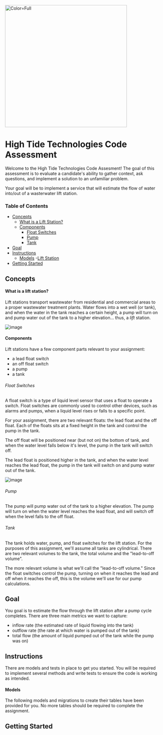
<img width="400" alt="Color=Full" src="https://github.com/HighTideTechnologies/htt-interview/assets/55821525/1785501d-da4a-4b3a-a164-2af33f6ab360">

# High Tide Technologies Code Assessment

Welcome to the High Tide Technologies Code Assesment! The goal of this assessment is to evaluate a candidate's ability to gather context, ask questions, and implement a solution to an unfamiliar problem.

Your goal will be to implement a service that will estimate the flow of water into/out of a wasterwater lift station.

### Table of Contents
- [Concepts](https://github.com/HighTideTechnologies/htt-interview/edit/main/README.md#concepts)
    - [What is a Lift Station?](https://github.com/HighTideTechnologies/htt-interview/edit/main/README.md#what-is-a-lift-station)
    - [Components](https://github.com/HighTideTechnologies/htt-interview/edit/main/README.md#components)
        - [Float Switches](https://github.com/HighTideTechnologies/htt-interview/edit/main/README.md#float-switches)
        - [Pump](https://github.com/HighTideTechnologies/htt-interview/edit/main/README.md#pump)
        - [Tank](https://github.com/HighTideTechnologies/htt-interview/edit/main/README.md#tank)
- [Goal](https://github.com/HighTideTechnologies/htt-interview/edit/main/README.md#instructions)
- [Instructions](https://github.com/HighTideTechnologies/htt-interview/edit/main/README.md#instructions)
    - [Models](https://github.com/HighTideTechnologies/htt-interview/edit/main/README.md#models)
        -[Lift Station](https://github.com/HighTideTechnologies/htt-interview/edit/main/README.md#lift_station)
- [Getting Started](https://github.com/HighTideTechnologies/htt-interview/edit/main/README.md#getting-started)

## Concepts
#### What is a lift station?
Lift stations transport wastewater from residential and commercial areas to a proper wastewater treatment plants. Water flows into a wet well (or tank), and when the water in the tank reaches a certain height, a pump will turn on and pump water out of the tank to a higher elevation... thus, a _lift_ station.

![image](https://github.com/HighTideTechnologies/htt-interview/assets/55821525/ef2e4163-fc96-4569-b162-cbe76ce2c8a7)


#### Components
Lift stations have a few component parts relevant to your assignment:

- a lead float switch
- an off float switch
- a pump
- a tank

###### Float Switches
A float switch is a type of liquid level sensor that uses a float to operate a switch. Float switches are commonly used to control other devices, such as alarms and pumps, when a liquid level rises or falls to a specific point.

For your assignment, there are two relevant floats: the lead float and the off float. Each of the floats sits at a fixed height in the tank and control the pump in the tank.

The off float will be positioned near (but not on) the bottom of tank, and when the water level falls below it's level, the pump in the tank will switch off.

The lead float is positioned higher in the tank, and when the water level reaches the lead float, the pump in the tank will switch on and pump water out of the tank.

![image](https://github.com/HighTideTechnologies/htt-interview/assets/55821525/91d0b51c-3a21-4bbd-98bd-ef7a6f5d3a19)

###### Pump
The pump will pump water out of the tank to a higher elevation. The pump will turn on when the water level reaches the lead float, and will switch off when the level falls to the off float.


###### Tank
The tank holds water, pump, and float switches for the lift station. For the purposes of this assignment, we'll assume all tanks are cylindrical. There are two relevant volumes to the tank, the total volume and the "lead-to-off volume".

The more relevant volume is what we'll call the "lead-to-off volume." Since the float switches control the pump, turning on when it reaches the lead and off when it reaches the off, this is the volume we'll use for our pump calculations.

## Goal
You goal is to estimate the flow through the lift station after a pump cycle completes. There are three main metrics we want to capture:

-  inflow rate (the estimated rate of liquid flowing into the tank)
-  outflow rate (the rate at which water is pumped out of the tank)
-  total flow (the amount of liquid pumped out of the tank while the pump was on)

## Instructions
There are models and tests in place to get you started. You will be required to implement several methods and write tests to ensure the code is working as intended.

#### Models
The following models and migrations to create their tables have been provided for you. No more tables should be required to complete the assignment.

## Getting Started
